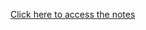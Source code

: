 [Click here to access the notes](https://app.eraser.io/workspace/Smjc59df1hVTTdSzNqZK?origin=share)
